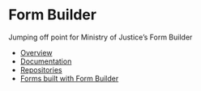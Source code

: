 # Form Builder

Jumping off point for Ministry of Justice’s Form Builder

- [Overview](overview.md)
- [Documentation](documentation/documentation.md)
- [Repositories](repositories.md)
- [Forms built with Form Builder](forms.md)